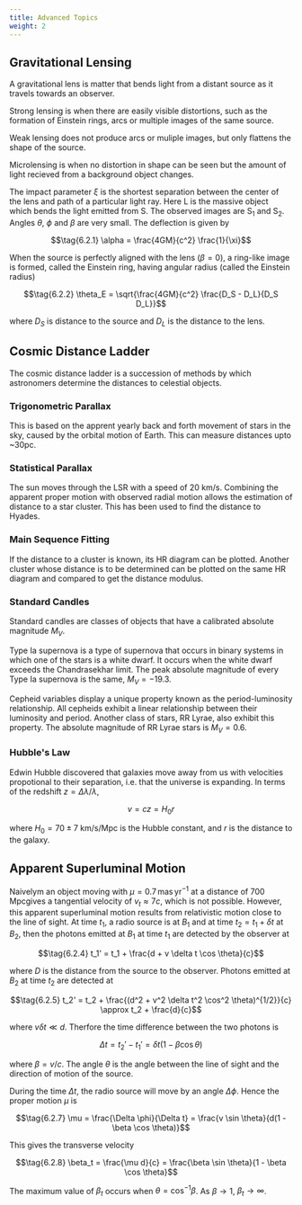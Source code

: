 ```yaml
---
title: Advanced Topics
weight: 2
---
```


## Gravitational Lensing

A gravitational lens is matter that bends light from a distant source as it travels towards an observer.

Strong lensing is when there are easily visible distortions, such as the formation of Einstein rings, arcs or multiple images of the same source.

Weak lensing does not produce arcs or muliple images, but only flattens the shape of the source.

Microlensing is when no distortion in shape can be seen but the amount of light recieved from a background object changes.

The impact parameter $\xi$ is the shortest separation between the center of the lens and path of a particular light ray. Here L is the massive object which bends the light emitted from S. The observed images are S$_1$ and S$_2$. Angles $\theta$, $\phi$ and $\beta$ are very  small. The deflection is given by

$$\tag{6.2.1} \alpha = \frac{4GM}{c^2} \frac{1}{\xi}$$

When the source is perfectly aligned with the lens ($\beta = 0$), a ring-like image is formed, called the Einstein ring, having angular radius (called the Einstein radius)

$$\tag{6.2.2} \theta_E = \sqrt{\frac{4GM}{c^2} \frac{D_S - D_L}{D_S D_L}}$$

where $D_S$ is distance to the source and $D_L$ is the distance to the lens.

## Cosmic Distance Ladder

The cosmic distance ladder is a succession of methods by which astronomers determine the distances to celestial objects.

### Trigonometric Parallax

This is based on the apprent yearly back and forth movement of stars in the sky, caused by the orbital motion of Earth. This can measure distances upto ~30pc.

### Statistical Parallax

The sun moves through the LSR with a speed of 20 km/s. Combining the apparent proper motion with observed radial motion allows the estimation of distance to a star cluster. This has been used to find the distance to Hyades.

### Main Sequence Fitting

If the distance to a cluster is known, its HR diagram can be plotted. Another cluster whose distance is to be determined can be plotted on the same HR diagram and compared to get the distance modulus.

### Standard Candles

Standard candles are classes of objects that have a calibrated absolute magnitude $M_V$.

Type Ia supernova is a type of supernova that occurs in binary systems in which one of the stars is a white dwarf. It occurs when the white dwarf exceeds the Chandrasekhar limit. The peak absolute magnitude of every Type Ia supernova is the same, $M_V = -19.3$.

Cepheid variables display a unique property known as the period-luminosity relationship. All cepheids exhibit a linear relationship between their luminosity and period. Another class of stars, RR Lyrae, also exhibit this property. The absolute magnitude of RR Lyrae stars is $M_V = 0.6$.

### Hubble's Law

Edwin Hubble discovered that galaxies move away from us with velocities propotional to their separation, i.e. that the universe is expanding. In terms of the redshift $z = \Delta \lambda / \lambda$,

$$\tag{6.2.3} v = cz = H_0 r$$

where $H_0 = 70 \pm 7$ km/s/Mpc is the Hubble constant, and $r$ is the distance to the galaxy.

## Apparent Superluminal Motion

Naivelym an object moving with $\mu = 0.7 \, \mathrm{mas \, yr^{-1}}$ at a distance of $700 \, \mathrm{Mpc}$gives a tangential velocity of $v_t \approx 7c$, which is not possible. However, this apparent superluminal motion results from relativistic motion close to the line of sight. At time $t_1$, a radio source is at $B_1$ and at time $t_2 = t_1 + \delta t$ at $B_2$, then the photons emitted at $B_1$ at time $t_1$ are detected by the observer at

$$\tag{6.2.4} t_1' = t_1 + \frac{d + v \delta t \cos \theta}{c}$$

where $D$ is the distance from the source to the observer. Photons emitted at $B_2$ at time $t_2$ are detected at

$$\tag{6.2.5} t_2' = t_2 + \frac{(d^2 + v^2 \delta t^2 \cos^2 \theta)^{1/2}}{c} \approx t_2 + \frac{d}{c}$$

where $v \delta t \ll d$. Therfore the time difference between the two photons is

$$\tag{6.2.6} \Delta t = t_2' - t_1' = \delta t (1 - \beta \cos \theta)$$

where $\beta = v/c$. The angle $\theta$ is the angle between the line of sight and the direction of motion of the source.

During the time $\Delta t$, the radio source will move by an angle $\Delta \phi$. Hence the proper motion $\mu$ is

$$\tag{6.2.7} \mu = \frac{\Delta \phi}{\Delta t} = \frac{v \sin \theta}{d(1 - \beta \cos \theta)}$$

This gives the transverse velocity

$$\tag{6.2.8} \beta_t = \frac{\mu d}{c} = \frac{\beta \sin \theta}{1 - \beta \cos \theta}$$

The maximum value of $\beta_t$ occurs when $\theta = \cos^{-1} \beta$. As $\beta \to 1$, $\beta_t \to \infty$.
